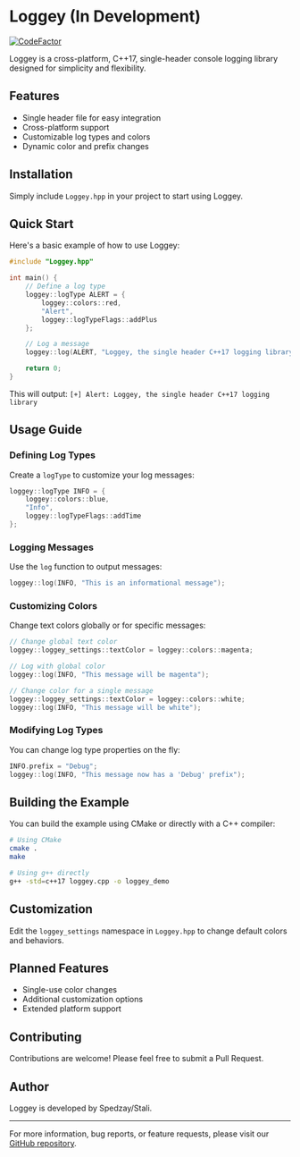 # Loggey (In Development)

[![CodeFactor](https://www.codefactor.io/repository/github/ubu12/loggey/badge)](https://www.codefactor.io/repository/github/ubu12/loggey)

Loggey is a cross-platform, C++17, single-header console logging library designed for simplicity and flexibility.

## Features

- Single header file for easy integration
- Cross-platform support
- Customizable log types and colors
- Dynamic color and prefix changes

## Installation

Simply include `Loggey.hpp` in your project to start using Loggey.

## Quick Start

Here's a basic example of how to use Loggey:

```cpp
#include "Loggey.hpp"

int main() {
    // Define a log type
    loggey::logType ALERT = {
        loggey::colors::red,
        "Alert",
        loggey::logTypeFlags::addPlus
    };

    // Log a message
    loggey::log(ALERT, "Loggey, the single header C++17 logging library");

    return 0;
}
```

This will output: `[+] Alert: Loggey, the single header C++17 logging library`

## Usage Guide

### Defining Log Types

Create a `logType` to customize your log messages:

```cpp
loggey::logType INFO = {
    loggey::colors::blue,
    "Info",
    loggey::logTypeFlags::addTime
};
```

### Logging Messages

Use the `log` function to output messages:

```cpp
loggey::log(INFO, "This is an informational message");
```

### Customizing Colors

Change text colors globally or for specific messages:

```cpp
// Change global text color
loggey::loggey_settings::textColor = loggey::colors::magenta;

// Log with global color
loggey::log(INFO, "This message will be magenta");

// Change color for a single message
loggey::loggey_settings::textColor = loggey::colors::white;
loggey::log(INFO, "This message will be white");
```

### Modifying Log Types

You can change log type properties on the fly:

```cpp
INFO.prefix = "Debug";
loggey::log(INFO, "This message now has a 'Debug' prefix");
```

## Building the Example

You can build the example using CMake or directly with a C++ compiler:

```bash
# Using CMake
cmake .
make

# Using g++ directly
g++ -std=c++17 loggey.cpp -o loggey_demo
```

## Customization

Edit the `loggey_settings` namespace in `Loggey.hpp` to change default colors and behaviors.

## Planned Features

- Single-use color changes
- Additional customization options
- Extended platform support

## Contributing

Contributions are welcome! Please feel free to submit a Pull Request.


## Author

Loggey is developed by Spedzay/Stali.

---

For more information, bug reports, or feature requests, please visit our [GitHub repository](https://github.com/ubu12/loggey).

